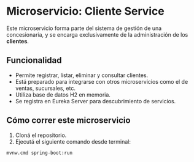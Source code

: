 # Microservicio: Cliente Service

Este microservicio forma parte del sistema de gestión de una concesionaria, y se encarga exclusivamente de la administración de los **clientes**.

## Funcionalidad

- Permite registrar, listar, eliminar y consultar clientes.
- Está preparado para integrarse con otros microservicios como el de ventas, sucursales, etc.
- Utiliza base de datos H2 en memoria.
- Se registra en Eureka Server para descubrimiento de servicios.

## Cómo correr este microservicio

1. Cloná el repositorio.
2. Ejecutá el siguiente comando desde terminal:

```bash
mvnw.cmd spring-boot:run
```
